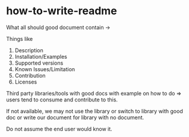 # how-to-write-readme

What all should good document contain ->

Things like

1. Description
2. Installation/Examples
3. Supported versions
4. Known Issues/Limitation
5. Contribution
6. Licenses


Third party libraries/tools with good docs with example on how to do => users tend to consume and contribute to this.
  
If not available, we may not use the library or switch to library with good doc or write our document for library with no document.
  
Do not assume the end user would know it.


<Prerequistes> 

<actualsteps>

<challenges>
